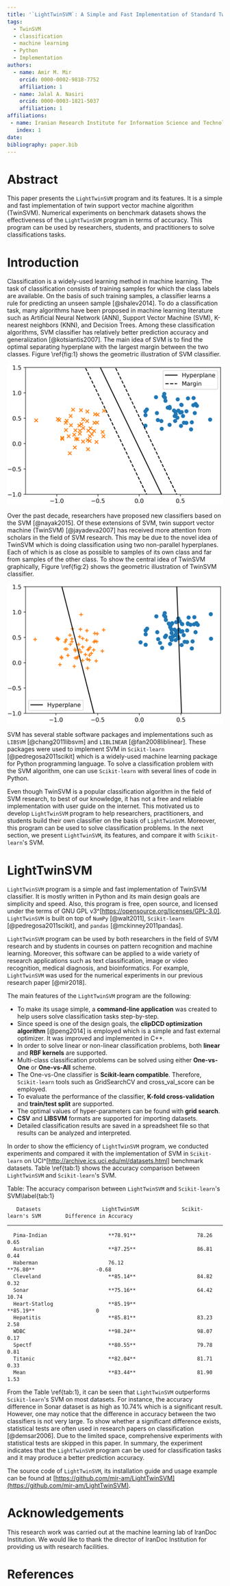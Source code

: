 ```yaml
---
title: '`LightTwinSVM`: A Simple and Fast Implementation of Standard Twin Support Vector Machine Classifier'
tags:
  - TwinSVM
  - classification
  - machine learning
  - Python
  - Implementation
authors:
  - name: Amir M. Mir
    orcid: 0000-0002-9818-7752
    affiliation: 1
  - name: Jalal A. Nasiri
    orcid: 0000-0003-1821-5037
    affiliation: 1
affiliations:
 - name: Iranian Research Institute for Information Science and Technology (IranDoc), Tehran, Iran
   index: 1
date: 
bibliography: paper.bib
---
```


# Abstract
This paper presents the `LightTwinSVM` program and its features. It is a simple and fast implementation of twin support vector machine  algorithm (TwinSVM). Numerical experiments on benchmark datasets shows the effectiveness of the `LightTwinSVM` program in terms of accuracy. This program can be used by researchers, students, and practitioners to solve classifications tasks.

# Introduction

Classification is a widely-used learning method in machine learning. The task of classification consists of training samples for which the class labels are available. On the basis of such training samples, a classifier learns a rule for predicting an unseen sample [@shalev2014]. To do a classification task, many algorithms have been proposed in machine learning literature such as Artificial Neural Network (ANN), Support Vector Machine (SVM), K-nearest neighbors (KNN), and Decision Trees. Among these classification algorithms, SVM classifier has relatively better prediction accuracy and generalization [@kotsiantis2007]. The main idea of SVM is to find the optimal separating hyperplane with the largest margin between the two classes. Figure \ref{fig:1} shows the geometric illustration of SVM classifier.

![Geometric illustration of SVM classifier.\label{fig:1}](figs/SVM.png)

Over the past decade, researchers have proposed new classifiers based on the SVM [@nayak2015]. Of these extensions of SVM, twin support vector machine (TwinSVM) [@jayadeva2007] has received more attention from scholars in the field of SVM research. This may be due to the novel idea of TwinSVM which is doing classification using two non-parallel hyperplanes. Each of which is as close as possible to samples of its own class and far from samples of the other class. To show the central idea of TwinSVM graphically, Figure \ref{fig:2} shows the geometric illustration of TwinSVM classifier.

![Geometric illustration of TwinSVM classifier.\label{fig:2}](figs/TwinSVM.png)

SVM has several stable software packages and implementations such as `LIBSVM` [@chang2011libsvm] and `LIBLINEAR` [@fan2008liblinear]. These packages were used to implement SVM in `Scikit-learn` [@pedregosa2011scikit] which is a widely-used machine learning package for Python programming language. To solve a classification problem with the SVM algorithm, one can use `Scikit-learn` with several lines of code in Python.

Even though TwinSVM is a popular classification algorithm in the field of SVM research, to best of our knowledge, it has not a free and reliable implementation with user guide on the internet. This motivated us to develop `LightTwinSVM` program to help researchers, practitioners, and students build their own classifier on the basis of `LightTwinSVM`. Moreover, this program can be used to solve classification problems. In the next section, we present `LightTwinSVM`, its features, and compare it with `Scikit-learn`'s SVM. 

# LightTwinSVM

`LightTwinSVM` program is a simple and fast implementation of TwinSVM classifier. It is mostly written in Python and its main design goals are simplicity and speed. Also, this program is free, open source, and licensed under the terms of GNU GPL v3^[https://opensource.org/licenses/GPL-3.0]. `LightTwinSVM` is built on top of `NumPy` [@walt2011], `Scikit-learn` [@pedregosa2011scikit], and `pandas` [@mckinney2011pandas].

`LightTwinSVM` program can be used by both researchers in the field of SVM research and by students in courses on pattern recognition and machine learning. Moreover, this software can be applied to a wide variety of research applications such as text classification, image or video recognition, medical diagnosis, and bioinformatics. For example, `LightTwinSVM` was used for the numerical experiments in our previous research paper [@mir2018]. 

The main features of the `LightTwinSVM` program are the following:

- To make its usage simple, a **command-line application** was created to help users solve classification tasks step-by-step.
- Since speed is one of the design goals, the **clipDCD optimization algorithm** [@peng2014] is employed which is a simple and fast external optimizer. It was improved and implemented in C++.
- In order to solve linear or non-linear classification problems, both **linear** and **RBF kernels** are supported.
- Multi-class classification problems can be solved using either **One-vs-One** or **One-vs-All** scheme.
- The One-vs-One classifier is **Scikit-learn compatible**. Therefore, `Scikit-learn` tools such as GridSearchCV and cross_val_score can be employed.
- To evaluate the performance of the classifier, **K-fold cross-validation** and **train/test split** are supported.
- The optimal values of hyper-parameters can be found with **grid search**.
- **CSV** and **LIBSVM** formats are supported for importing datasets.
- Detailed classification results are saved in a spreadsheet file so that results can be analyzed and interpreted.

In order to show the efficiency of `LightTwinSVM` program, we conducted experiments and compared it with the implementation of SVM in `Scikit-learn` on UCI^[http://archive.ics.uci.edu/ml/datasets.html] benchmark datasets. Table \ref{tab:1} shows the accuracy comparison between `LightTwinSVM` and `Scikit-learn`'s SVM.


Table: The accuracy comparison between `LightTwinSVM` and `Scikit-learn`'s SVM\label{tab:1}

       Datasets                    LightTwinSVM              Scikit-learn's SVM        Difference in Accuracy   
--------------------------  --------------------------  --------------------------  -------------------------- 
      Pima-Indian                    **78.91**                    78.26                        0.65 
      Australian                     **87.25**                    86.81                        0.44 
      Haberman                       76.12                        **76.80**                    -0.68 
      Cleveland                      **85.14**                    84.82                        0.32 
      Sonar                          **75.16**                    64.42                        10.74 
      Heart-Statlog                  **85.19**                    **85.19**                    0 
      Hepatitis                      **85.81**                    83.23                        2.58 
      WDBC                           **98.24**                    98.07                        0.17 
      Spectf                         **80.55**                    79.78                        0.81 
      Titanic                        **82.04**                    81.71                        0.33 
      Mean                           **83.44**                    81.90                        1.53 

From the Table \ref{tab:1}, it can be seen that `LightTwinSVM` outperforms `Scikit-learn`'s SVM on most datasets. For instance, the accuracy difference in Sonar dataset is as high as 10.74% which is a significant result. However, one may notice that the difference in accuracy between the two classifiers is not very large. To show whether a significant difference exists, statistical tests are often used in research papers on classification [@demsar2006]. Due to the limited space, comprehensive experiments with statistical tests are skipped in this paper. In summary, the experiment indicates that the `LightTwinSVM` program can be used for classification tasks and it may produce a better prediction accuracy.

The source code of `LightTwinSVM`, its installation guide and usage example can be found at [https://github.com/mir-am/LightTwinSVM](https://github.com/mir-am/LightTwinSVM).

# Acknowledgements
This research work was carried out at the machine learning lab of IranDoc Institution. We would like to thank the director of IranDoc Institution for providing us with research facilities.

# References

